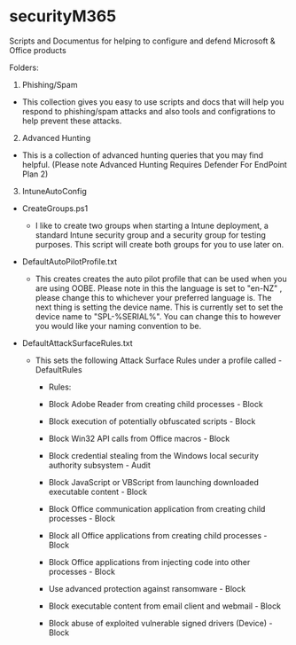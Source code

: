 # securityM365
Scripts and Documentus for helping to configure and defend Microsoft &amp; Office products

Folders: 
1. Phishing/Spam
  - This collection gives you easy to use scripts and docs that will help you respond to phishing/spam attacks and also tools and configrations to help prevent these attacks.
 
2. Advanced Hunting
  - This is a collection of advanced hunting queries that you may find helpful. (Please note Advanced Hunting Requires Defender For EndPoint Plan 2)
  
3. IntuneAutoConfig

  - CreateGroups.ps1
    - I like to create two groups when starting a Intune deployment, a standard Intune security group and a security group for testing purposes. This script will create both groups for you to use later on.

  - DefaultAutoPilotProfile.txt
    - This creates creates the auto pilot profile that can be used when you are using OOBE.
      Please note in this the language is set to "en-NZ" , please change this to whichever your preferred language is. The next thing is setting the device name. This is currently set to set the device name to "SPL-%SERIAL%". You can change this to however you would like your naming convention to be. 

  - DefaultAttackSurfaceRules.txt
    - This sets the following Attack Surface Rules under a profile called - DefaultRules
      
      - Rules: 

      - Block Adobe Reader from creating child processes - Block
    
      - Block execution of potentially obfuscated scripts - Block
    
      - Block Win32 API calls from Office macros - Block
    
      - Block credential stealing from the Windows local security authority subsystem - Audit
    
      - Block JavaScript or VBScript from launching downloaded executable content - Block
    
      - Block Office communication application from creating child processes - Block
    
      - Block all Office applications from creating child processes - Block
    
      - Block Office applications from injecting code into other processes - Block
    
      - Use advanced protection against ransomware - Block
    
      - Block executable content from email client and webmail - Block
    
      - Block abuse of exploited vulnerable signed drivers (Device) - Block
    

